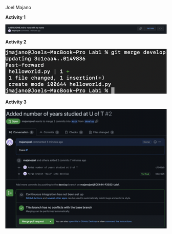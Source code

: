 Joel Majano

**Activity 1**

![](images/Activity1.png)

**Activity 2**

![](images/Activity2.png)

**Activity 3**

![](images/Activity3.png)
